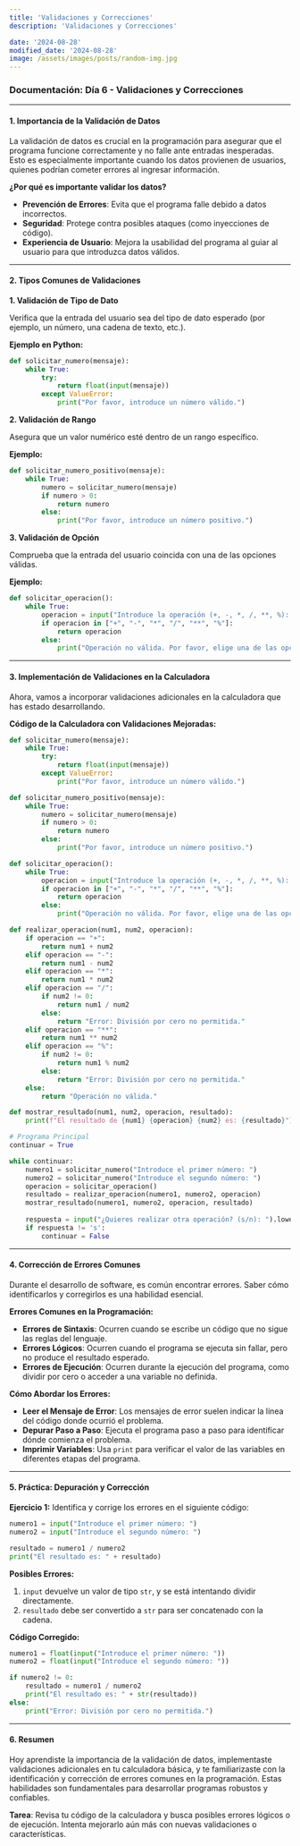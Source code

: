 ```yaml
---
title: 'Validaciones y Correcciones'
description: 'Validaciones y Correcciones'

date: '2024-08-28'
modified_date: '2024-08-28'
image: /assets/images/posts/random-img.jpg
---
```


### **Documentación: Día 6 - Validaciones y Correcciones**

---

#### **1. Importancia de la Validación de Datos**

La validación de datos es crucial en la programación para asegurar que el programa funcione correctamente y no falle ante entradas inesperadas. Esto es especialmente importante cuando los datos provienen de usuarios, quienes podrían cometer errores al ingresar información.

**¿Por qué es importante validar los datos?**
- **Prevención de Errores**: Evita que el programa falle debido a datos incorrectos.
- **Seguridad**: Protege contra posibles ataques (como inyecciones de código).
- **Experiencia de Usuario**: Mejora la usabilidad del programa al guiar al usuario para que introduzca datos válidos.

---

#### **2. Tipos Comunes de Validaciones**

**1. Validación de Tipo de Dato**

Verifica que la entrada del usuario sea del tipo de dato esperado (por ejemplo, un número, una cadena de texto, etc.).

**Ejemplo en Python:**
```python
def solicitar_numero(mensaje):
    while True:
        try:
            return float(input(mensaje))
        except ValueError:
            print("Por favor, introduce un número válido.")
```

**2. Validación de Rango**

Asegura que un valor numérico esté dentro de un rango específico.

**Ejemplo:**
```python
def solicitar_numero_positivo(mensaje):
    while True:
        numero = solicitar_numero(mensaje)
        if numero > 0:
            return numero
        else:
            print("Por favor, introduce un número positivo.")
```

**3. Validación de Opción**

Comprueba que la entrada del usuario coincida con una de las opciones válidas.

**Ejemplo:**
```python
def solicitar_operacion():
    while True:
        operacion = input("Introduce la operación (+, -, *, /, **, %): ")
        if operacion in ["+", "-", "*", "/", "**", "%"]:
            return operacion
        else:
            print("Operación no válida. Por favor, elige una de las opciones disponibles.")
```

---

#### **3. Implementación de Validaciones en la Calculadora**

Ahora, vamos a incorporar validaciones adicionales en la calculadora que has estado desarrollando.

**Código de la Calculadora con Validaciones Mejoradas:**
```python
def solicitar_numero(mensaje):
    while True:
        try:
            return float(input(mensaje))
        except ValueError:
            print("Por favor, introduce un número válido.")

def solicitar_numero_positivo(mensaje):
    while True:
        numero = solicitar_numero(mensaje)
        if numero > 0:
            return numero
        else:
            print("Por favor, introduce un número positivo.")

def solicitar_operacion():
    while True:
        operacion = input("Introduce la operación (+, -, *, /, **, %): ")
        if operacion in ["+", "-", "*", "/", "**", "%"]:
            return operacion
        else:
            print("Operación no válida. Por favor, elige una de las opciones disponibles.")

def realizar_operacion(num1, num2, operacion):
    if operacion == "+":
        return num1 + num2
    elif operacion == "-":
        return num1 - num2
    elif operacion == "*":
        return num1 * num2
    elif operacion == "/":
        if num2 != 0:
            return num1 / num2
        else:
            return "Error: División por cero no permitida."
    elif operacion == "**":
        return num1 ** num2
    elif operacion == "%":
        if num2 != 0:
            return num1 % num2
        else:
            return "Error: División por cero no permitida."
    else:
        return "Operación no válida."

def mostrar_resultado(num1, num2, operacion, resultado):
    print(f"El resultado de {num1} {operacion} {num2} es: {resultado}")

# Programa Principal
continuar = True

while continuar:
    numero1 = solicitar_numero("Introduce el primer número: ")
    numero2 = solicitar_numero("Introduce el segundo número: ")
    operacion = solicitar_operacion()
    resultado = realizar_operacion(numero1, numero2, operacion)
    mostrar_resultado(numero1, numero2, operacion, resultado)
    
    respuesta = input("¿Quieres realizar otra operación? (s/n): ").lower()
    if respuesta != 's':
        continuar = False
```

---

#### **4. Corrección de Errores Comunes**

Durante el desarrollo de software, es común encontrar errores. Saber cómo identificarlos y corregirlos es una habilidad esencial.

**Errores Comunes en la Programación:**
- **Errores de Sintaxis**: Ocurren cuando se escribe un código que no sigue las reglas del lenguaje.
- **Errores Lógicos**: Ocurren cuando el programa se ejecuta sin fallar, pero no produce el resultado esperado.
- **Errores de Ejecución**: Ocurren durante la ejecución del programa, como dividir por cero o acceder a una variable no definida.

**Cómo Abordar los Errores:**
- **Leer el Mensaje de Error**: Los mensajes de error suelen indicar la línea del código donde ocurrió el problema.
- **Depurar Paso a Paso**: Ejecuta el programa paso a paso para identificar dónde comienza el problema.
- **Imprimir Variables**: Usa `print` para verificar el valor de las variables en diferentes etapas del programa.

---

#### **5. Práctica: Depuración y Corrección**

**Ejercicio 1:**
Identifica y corrige los errores en el siguiente código:

```python
numero1 = input("Introduce el primer número: ")
numero2 = input("Introduce el segundo número: ")

resultado = numero1 / numero2
print("El resultado es: " + resultado)
```

**Posibles Errores:**
1. `input` devuelve un valor de tipo `str`, y se está intentando dividir directamente.
2. `resultado` debe ser convertido a `str` para ser concatenado con la cadena.

**Código Corregido:**
```python
numero1 = float(input("Introduce el primer número: "))
numero2 = float(input("Introduce el segundo número: "))

if numero2 != 0:
    resultado = numero1 / numero2
    print("El resultado es: " + str(resultado))
else:
    print("Error: División por cero no permitida.")
```

---

#### **6. Resumen**

Hoy aprendiste la importancia de la validación de datos, implementaste validaciones adicionales en tu calculadora básica, y te familiarizaste con la identificación y corrección de errores comunes en la programación. Estas habilidades son fundamentales para desarrollar programas robustos y confiables.

**Tarea**: Revisa tu código de la calculadora y busca posibles errores lógicos o de ejecución. Intenta mejorarlo aún más con nuevas validaciones o características.